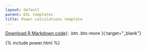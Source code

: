 ```yaml
---
layout: default
parent: DIL templates
title: Power calculations template
---
```


[Download R Markdown code](https://github.com/DevInnovationLab/guides/raw/gh-pages/templates/power.Rmd){: .btn .btn-more }{:target="_blank"}

{% include power.html %}